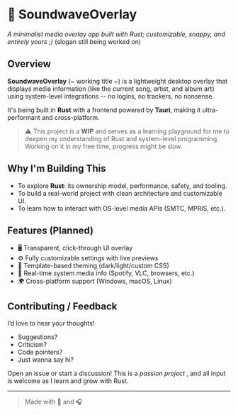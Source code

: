 # 🎵 SoundwaveOverlay

*A minimalist media overlay app built with Rust; customizable, snappy, and entirely yours ;)*   (slogan still being worked on)

## Overview

**SoundwaveOverlay** (~ working title ~) is a lightweight desktop overlay that displays media information (like the current song, artist, and album art) using system-level integrations -- no logins, no trackers, no nonsense. 

It's being built in **Rust** with a frontend powered by **Tauri**, making it ultra-performant and cross-platform.

> ⚠️ This project is a **WIP** and serves as a learning playground for me to deepen my understanding of Rust and system-level programming. Working on it in my free time, progress might be slow.

## Why I'm Building This

- To explore **Rust**: its ownership model, performance, safety, and tooling.
- To build a real-world project with clean architecture and customizable UI.
- To learn how to interact with OS-level media APIs (SMTC, MPRIS, etc.).

## Features (Planned)

- 🖥️ Transparent, click-through UI overlay
- ⚙️ Fully customizable settings with live previews
- 🎨 Template-based theming (dark/light/custom CSS)
- 🔄 Real-time system media info (Spotify, VLC, browsers, etc.)
- 🌍 Cross-platform support (Windows, macOS, Linux)

## Contributing / Feedback

I’d love to hear your thoughts!

- Suggestions?
- Criticism?
- Code pointers?
- Just wanna say hi?

Open an issue or start a discussion! This is a *passion project* , and all input is welcome as I learn and grow with Rust.

---

> Made with 🦀 and 🎧
